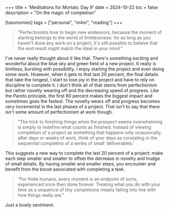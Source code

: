 +++
title = 'Meditations for Mortals: Day 9'
date = 2024-10-22
toc = false
description = "On the magic of completion"

[taxonomies]
tags = ["personal", "m4m", "reading"]
+++

> "Perfectionists love to begin new endeavors, because the moment of starting belongs to the world of limitlessness: for as long as you haven't done any work on a project, it's still possible to believe that the end result might match the ideal in your mind."

I've never really thought about it like that. There's something exciting and wonderful about the blue sky and green field of a new project. It really is limitless, bursting with possibility. I enjoy starting the project and even doing some work. However, when it gets to that last 20 percent, the final details that take the longest, I start to lose joy in the project and have to rely on discipline to complete it. I don't think all of that stems from perfectionism but rather novelty wearing off and the decreasing speed of progress. Like the Pareto principle, the first 80 percent makes the biggest impact and sometimes goes the fastest. The novelty wears off and progress becomes very incremental in the last phases of a project. That isn't to say that there isn't some amount of perfectionism at work though.

> "The trick to finishing things when the prospect seems overwhelming is simply to redefine what counts as finished. Instead of viewing completion of a project as something that happens only ocassionally, after days or weeks of work, think of your days as consisting in the sequential completino of a series of small 'deliverables.'

This suggests a new way to complete the last 20 percent of a project: make each step smaller and smaller to offset the decrease in novelty and trudge of small details. By having smaller and smaller steps, you encounter and benefit from the boost associated with completing a task.

> "For finite humans, every moment is an endpoint of sorts, experienced once then done forever. Treating what you do with your time as a sequence of tiny completions means falling into line with how things really are."

Just a lovely sentiment.
